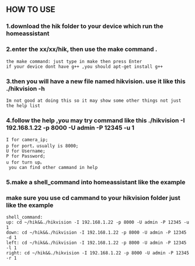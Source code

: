 ## HOW TO USE

### 1.download the hik folder to your device which run the homeassistant


###	2.enter the xx/xx/hik, then use the make command .
	the make command: just type in make then press Enter
	if your device dont have g++ ,you should apt-get install g++
	
### 3.then you will have a new file named hikvision. use it like this ./hikvision -h
	Im not good at doing this so it may show some other things not just the help list

### 4.follow the help ,you may try command like this ./hikvision -I 192.168.1.22 -p 8000 -U admin -P 12345 -u 1
	I for camera_ip;
	p for port，usually is 8000;
	U for Username; 
	P for Password;
	u for turn up。
	 you can find other cammand in help
	
### 5.make a shell_command into homeassistant like the example
###   make sure you use cd cammand to your hikvision  folder just like the example
	shell_command:
	up: cd ~/hik&&./hikvision -I 192.168.1.22 -p 8000 -U admin -P 12345 -u 1
	down: cd ~/hik&&./hikvision -I 192.168.1.22 -p 8000 -U admin -P 12345 -d 1
	left: cd ~/hik&&./hikvision -I 192.168.1.22 -p 8000 -U admin -P 12345 -l 1
	right: cd ~/hik&&./hikvision -I 192.168.1.22 -p 8000 -U admin -P 12345 -r 1